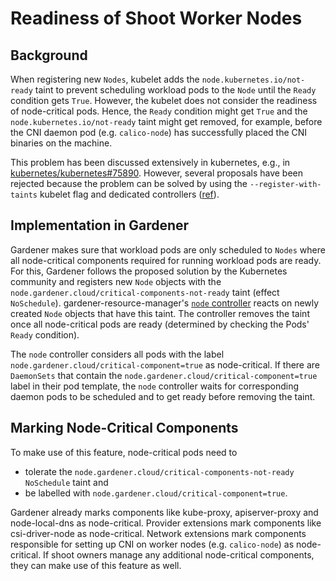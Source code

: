 # Readiness of Shoot Worker Nodes

## Background

When registering new `Nodes`, kubelet adds the `node.kubernetes.io/not-ready` taint to prevent scheduling workload pods to the `Node` until the `Ready` condition gets `True`.
However, the kubelet does not consider the readiness of node-critical pods.
Hence, the `Ready` condition might get `True` and the `node.kubernetes.io/not-ready` taint might get removed, for example, before the CNI daemon pod (e.g. `calico-node`) has successfully placed the CNI binaries on the machine.

This problem has been discussed extensively in kubernetes, e.g., in [kubernetes/kubernetes#75890](https://github.com/kubernetes/kubernetes/issues/75890).
However, several proposals have been rejected because the problem can be solved by using the `--register-with-taints` kubelet flag and dedicated controllers ([ref](https://github.com/kubernetes/enhancements/pull/1003#issuecomment-619087019)).

## Implementation in Gardener

Gardener makes sure that workload pods are only scheduled to `Nodes` where all node-critical components required for running workload pods are ready. 
For this, Gardener follows the proposed solution by the Kubernetes community and registers new `Node` objects with the `node.gardener.cloud/critical-components-not-ready` taint (effect `NoSchedule`).
gardener-resource-manager's [`node` controller](../concepts/resource-manager.md#node-controller) reacts on newly created `Node` objects that have this taint.
The controller removes the taint once all node-critical pods are ready (determined by checking the Pods' `Ready` condition).

The `node` controller considers all pods with the label `node.gardener.cloud/critical-component=true` as node-critical.
If there are `DaemonSets` that contain the `node.gardener.cloud/critical-component=true` label in their pod template, the `node` controller waits for corresponding daemon pods to be scheduled and to get ready before removing the taint.

## Marking Node-Critical Components

To make use of this feature, node-critical pods need to

- tolerate the `node.gardener.cloud/critical-components-not-ready` `NoSchedule` taint and
- be labelled with `node.gardener.cloud/critical-component=true`.

Gardener already marks components like kube-proxy, apiserver-proxy and node-local-dns as node-critical.
Provider extensions mark components like csi-driver-node as node-critical.
Network extensions mark components responsible for setting up CNI on worker nodes (e.g. `calico-node`) as node-critical.
If shoot owners manage any additional node-critical components, they can make use of this feature as well.
